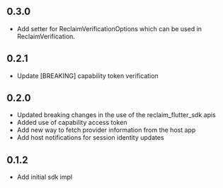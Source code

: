 ## 0.3.0

- Add setter for ReclaimVerificationOptions which can be used in ReclaimVerification.

## 0.2.1

- Update [BREAKING] capability token verification

## 0.2.0

- Updated breaking changes in the use of the reclaim_flutter_sdk apis
- Added use of capability access token
- Add new way to fetch provider information from the host app
- Add host notifications for session identity updates

## 0.1.2

- Add initial sdk impl
